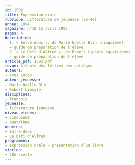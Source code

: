 ```yaml
---
id: 1502
title: Expression orale
rubrique: Littérature de jeunesse [5e-4e]
annee: 1994
magazine: n°10 15 avril 1995
pages: 4
description: 
  1. « Entre-deux », de Marie-Noëlle Blin (cinquième)
  – guide de préparation de l’élève
  2. « Le Défi d’Alfred », de Robert Lipsyte (quatrième)
  – guide de préparation de l’élève
article_pdf: 1502.pdf
revue: L’école des lettres des collèges
auteurs:
- Yves Lucas
auteur_jeunesse:
- Marie-Noëlle Blin
- Robert Lipsyte
disciplines:
- français
jeunesse:
- littérature jeunesse
niveau_etudes:
- cinquième
- quatrième
oeuvres:
- Entre-deux
- Le Défi d’Alfred
programmes:
- expression orale - présentation d’un livre
siecles:
- 20e siècle
---
```

